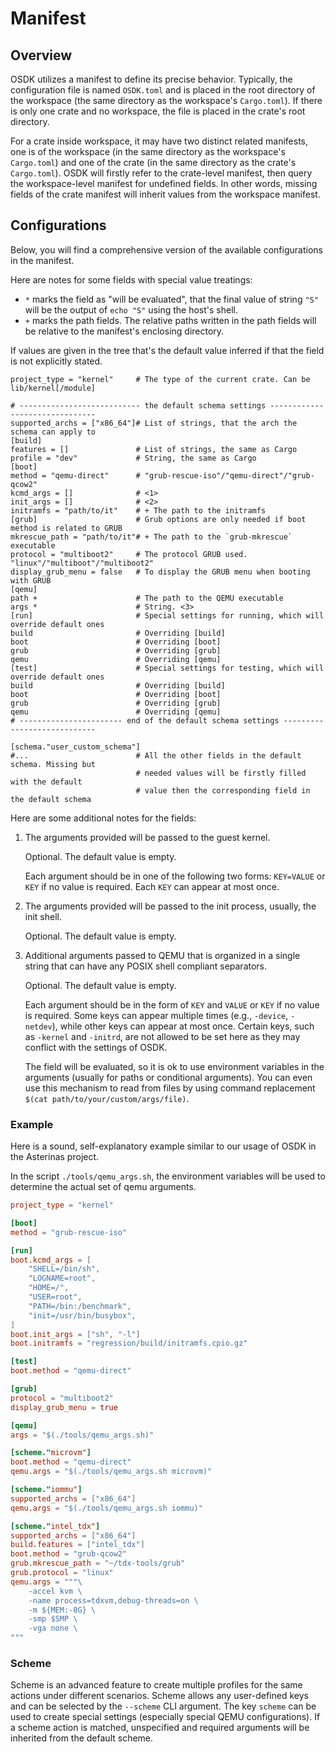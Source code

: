 # Manifest

## Overview

OSDK utilizes a manifest to define its precise behavior.
Typically, the configuration file is named `OSDK.toml`
and is placed in the root directory of the workspace
(the same directory as the workspace's `Cargo.toml`).
If there is only one crate and no workspace,
the file is placed in the crate's root directory.

For a crate inside workspace,
it may have two distinct related manifests,
one is of the workspace
(in the same directory as the workspace's `Cargo.toml`)
and one of the crate
(in the same directory as the crate's `Cargo.toml`).
OSDK will firstly refer to the crate-level manifest, then
query the workspace-level manifest for undefined fields.
In other words, missing fields of the crate manifest
will inherit values from the workspace manifest.

## Configurations

Below, you will find a comprehensive version of
the available configurations in the manifest.

Here are notes for some fields with special value treatings:
 - `*` marks the field as "will be evaluated", that the final
value of string `"S"` will be the output of `echo "S"` using the
host's shell.
 - `+` marks the path fields. The relative paths written in the
path fields will be relative to the manifest's enclosing directory.

If values are given in the tree that's the default value inferred
if that the field is not explicitly stated.

```
project_type = "kernel"     # The type of the current crate. Can be lib/kernel[/module]

# --------------------------- the default schema settings -------------------------------
supported_archs = ["x86_64"]# List of strings, that the arch the schema can apply to
[build]
features = []               # List of strings, the same as Cargo
profile = "dev"             # String, the same as Cargo
[boot]
method = "qemu-direct"      # "grub-rescue-iso"/"qemu-direct"/"grub-qcow2"
kcmd_args = []              # <1>
init_args = []              # <2>
initramfs = "path/to/it"    # + The path to the initramfs
[grub]                      # Grub options are only needed if boot method is related to GRUB
mkrescue_path = "path/to/it"# + The path to the `grub-mkrescue` executable
protocol = "multiboot2"     # The protocol GRUB used. "linux"/"multiboot"/"multiboot2"
display_grub_menu = false   # To display the GRUB menu when booting with GRUB
[qemu]
path +                      # The path to the QEMU executable
args *                      # String. <3>
[run]                       # Special settings for running, which will override default ones
build                       # Overriding [build]
boot                        # Overriding [boot]
grub                        # Overriding [grub]
qemu                        # Overriding [qemu]
[test]                      # Special settings for testing, which will override default ones
build                       # Overriding [build]
boot                        # Overriding [boot]
grub                        # Overriding [grub]
qemu                        # Overriding [qemu]
# ----------------------- end of the default schema settings ----------------------------

[schema."user_custom_schema"]
#...                        # All the other fields in the default schema. Missing but
                            # needed values will be firstly filled with the default
                            # value then the corresponding field in the default schema
```

Here are some additional notes for the fields:

1. The arguments provided will be passed to the guest kernel.

    Optional. The default value is empty.

    Each argument should be in one of the following two forms:
    `KEY=VALUE` or `KEY` if no value is required.
    Each `KEY` can appear at most once.

2. The arguments provided will be passed to the init process,
usually, the init shell.

    Optional. The default value is empty.

3. Additional arguments passed to QEMU that is organized in a single string that
can have any POSIX shell compliant separators.

    Optional. The default value is empty.

    Each argument should be in the form of `KEY` and `VALUE`
    or `KEY` if no value is required.
    Some keys can appear multiple times
    (e.g., `-device`, `-netdev`),
    while other keys can appear at most once.
    Certain keys, such as `-kernel` and `-initrd`,
    are not allowed to be set here
    as they may conflict with the settings of OSDK.

    The field will be evaluated, so it is ok to use environment variables
    in the arguments (usually for paths or conditional arguments). You can
    even use this mechanism to read from files by using command replacement
    `$(cat path/to/your/custom/args/file)`.

### Example

Here is a sound, self-explanatory example similar to our usage
of OSDK in the Asterinas project.

In the script `./tools/qemu_args.sh`, the environment variables will be
used to determine the actual set of qemu arguments.

```toml
project_type = "kernel"

[boot]
method = "grub-rescue-iso"

[run]
boot.kcmd_args = [
    "SHELL=/bin/sh",
    "LOGNAME=root",
    "HOME=/",
    "USER=root",
    "PATH=/bin:/benchmark",
    "init=/usr/bin/busybox",
]
boot.init_args = ["sh", "-l"]
boot.initramfs = "regression/build/initramfs.cpio.gz"

[test]
boot.method = "qemu-direct"

[grub]
protocol = "multiboot2"
display_grub_menu = true

[qemu]
args = "$(./tools/qemu_args.sh)"

[scheme."microvm"]
boot.method = "qemu-direct"
qemu.args = "$(./tools/qemu_args.sh microvm)"

[scheme."iommu"]
supported_archs = ["x86_64"]
qemu.args = "$(./tools/qemu_args.sh iommu)"

[scheme."intel_tdx"]
supported_archs = ["x86_64"]
build.features = ["intel_tdx"]
boot.method = "grub-qcow2"
grub.mkrescue_path = "~/tdx-tools/grub"
grub.protocol = "linux"
qemu.args = """\
    -accel kvm \
    -name process=tdxvm,debug-threads=on \
    -m ${MEM:-8G} \
    -smp $SMP \
    -vga none \
"""
```

### Scheme

Scheme is an advanced feature to create multiple profiles for
the same actions under different scenarios. Scheme allows any
user-defined keys and can be selected by the `--scheme` CLI
argument. The key `scheme` can be used to create special settings
(especially special QEMU configurations). If a scheme action is
matched, unspecified and required arguments will be inherited
from the default scheme.
